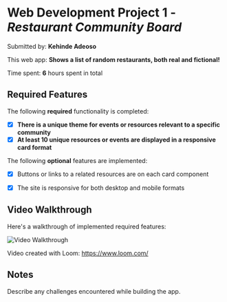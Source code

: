 # Web Development Project 1 - *Restaurant Community Board*

Submitted by: **Kehinde Adeoso**

This web app: **Shows a list of random restaurants, both real and fictional!**

Time spent: **6** hours spent in total

## Required Features

The following **required** functionality is completed:

- [X] **There is a unique theme for events or resources relevant to a specific community**
- [X] **At least 10 unique resources or events are displayed in a responsive card format**

The following **optional** features are implemented:

- [X] Buttons or links to a related resources are on each card component
- [X] The site is responsive for both desktop and mobile formats


## Video Walkthrough

Here's a walkthrough of implemented required features:

<img src='https://www.loom.com/share/d476f2ca05cd40c7af48a2556ba76e19' title='Video Walkthrough' width='' alt='Video Walkthrough' />

Video created with Loom: https://www.loom.com/

## Notes

Describe any challenges encountered while building the app.


